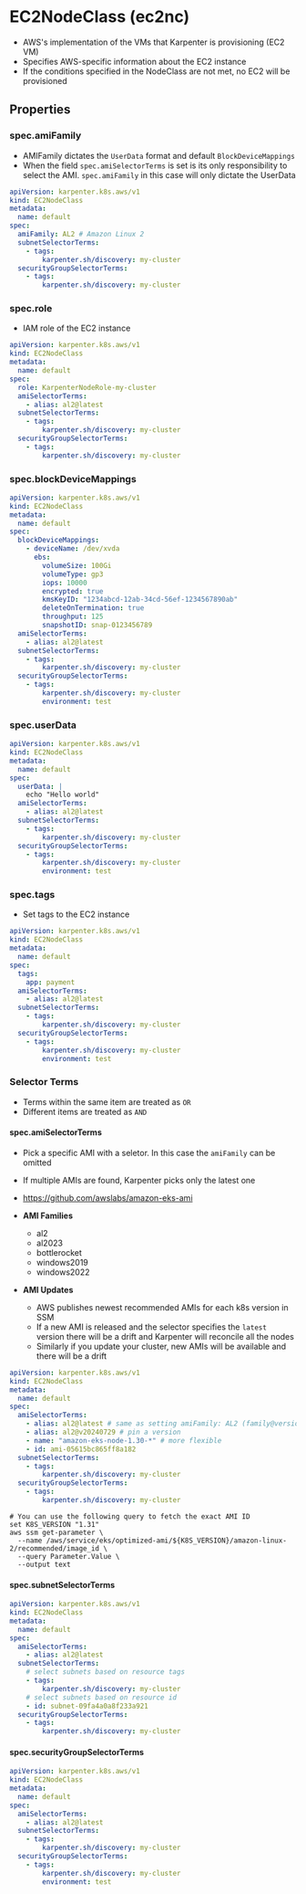 # EC2NodeClass (ec2nc)

- AWS's implementation of the VMs that Karpenter is provisioning (EC2 VM)
- Specifies AWS-specific information about the EC2 instance
- If the conditions specified in the NodeClass are not met, no EC2 will be provisioned

## Properties

### spec.amiFamily

- AMIFamily dictates the `UserData` format and default `BlockDeviceMappings`
- When the field `spec.amiSelectorTerms` is set is its only responsibility to select the AMI. `spec.amiFamily` in this case will only dictate the UserData

```yaml
apiVersion: karpenter.k8s.aws/v1
kind: EC2NodeClass
metadata:
  name: default
spec:
  amiFamily: AL2 # Amazon Linux 2
  subnetSelectorTerms:
    - tags:
        karpenter.sh/discovery: my-cluster
  securityGroupSelectorTerms:
    - tags:
        karpenter.sh/discovery: my-cluster
```

### spec.role

- IAM role of the EC2 instance

```yaml
apiVersion: karpenter.k8s.aws/v1
kind: EC2NodeClass
metadata:
  name: default
spec:
  role: KarpenterNodeRole-my-cluster
  amiSelectorTerms:
    - alias: al2@latest
  subnetSelectorTerms:
    - tags:
        karpenter.sh/discovery: my-cluster
  securityGroupSelectorTerms:
    - tags:
        karpenter.sh/discovery: my-cluster
```

### spec.blockDeviceMappings

```yaml
apiVersion: karpenter.k8s.aws/v1
kind: EC2NodeClass
metadata:
  name: default
spec:
  blockDeviceMappings:
    - deviceName: /dev/xvda
      ebs:
        volumeSize: 100Gi
        volumeType: gp3
        iops: 10000
        encrypted: true
        kmsKeyID: "1234abcd-12ab-34cd-56ef-1234567890ab"
        deleteOnTermination: true
        throughput: 125
        snapshotID: snap-0123456789
  amiSelectorTerms:
    - alias: al2@latest
  subnetSelectorTerms:
    - tags:
        karpenter.sh/discovery: my-cluster
  securityGroupSelectorTerms:
    - tags:
        karpenter.sh/discovery: my-cluster
        environment: test
```

### spec.userData

```yaml
apiVersion: karpenter.k8s.aws/v1
kind: EC2NodeClass
metadata:
  name: default
spec:
  userData: |
    echo "Hello world"
  amiSelectorTerms:
    - alias: al2@latest
  subnetSelectorTerms:
    - tags:
        karpenter.sh/discovery: my-cluster
  securityGroupSelectorTerms:
    - tags:
        karpenter.sh/discovery: my-cluster
        environment: test
```

### spec.tags

- Set tags to the EC2 instance

```yaml
apiVersion: karpenter.k8s.aws/v1
kind: EC2NodeClass
metadata:
  name: default
spec:
  tags:
    app: payment
  amiSelectorTerms:
    - alias: al2@latest
  subnetSelectorTerms:
    - tags:
        karpenter.sh/discovery: my-cluster
  securityGroupSelectorTerms:
    - tags:
        karpenter.sh/discovery: my-cluster
        environment: test
```

### Selector Terms

- Terms within the same item are treated as `OR`
- Different items are treated as `AND`

#### spec.amiSelectorTerms

- Pick a specific AMI with a seletor. In this case the `amiFamily` can be omitted
- If multiple AMIs are found, Karpenter picks only the latest one
- <https://github.com/awslabs/amazon-eks-ami>

- **AMI Families**
  - al2
  - al2023
  - bottlerocket
  - windows2019
  - windows2022

- **AMI Updates**
  - AWS publishes newest recommended AMIs for each k8s version in SSM
  - If a new AMI is released and the selector specifies the `latest` version there will be a drift and Karpenter will reconcile all the nodes
  - Similarly if you update your cluster, new AMIs will be available and there will be a drift

```yaml
apiVersion: karpenter.k8s.aws/v1
kind: EC2NodeClass
metadata:
  name: default
spec:
  amiSelectorTerms:
    - alias: al2@latest # same as setting amiFamily: AL2 (family@version)
    - alias: al2@v20240729 # pin a version
    - name: "amazon-eks-node-1.30-*" # more flexible
    - id: ami-05615bc865ff8a182
  subnetSelectorTerms:
    - tags:
        karpenter.sh/discovery: my-cluster
  securityGroupSelectorTerms:
    - tags:
        karpenter.sh/discovery: my-cluster
```

```shell
# You can use the following query to fetch the exact AMI ID
set K8S_VERSION "1.31"
aws ssm get-parameter \
  --name /aws/service/eks/optimized-ami/${K8S_VERSION}/amazon-linux-2/recommended/image_id \
  --query Parameter.Value \
  --output text
```

#### spec.subnetSelectorTerms

```yaml
apiVersion: karpenter.k8s.aws/v1
kind: EC2NodeClass
metadata:
  name: default
spec:
  amiSelectorTerms:
    - alias: al2@latest
  subnetSelectorTerms:
    # select subnets based on resource tags
    - tags:
        karpenter.sh/discovery: my-cluster
    # select subnets based on resource id
    - id: subnet-09fa4a0a8f233a921
  securityGroupSelectorTerms:
    - tags:
        karpenter.sh/discovery: my-cluster
```

#### spec.securityGroupSelectorTerms

```yaml
apiVersion: karpenter.k8s.aws/v1
kind: EC2NodeClass
metadata:
  name: default
spec:
  amiSelectorTerms:
    - alias: al2@latest
  subnetSelectorTerms:
    - tags:
        karpenter.sh/discovery: my-cluster
  securityGroupSelectorTerms:
    - tags:
        karpenter.sh/discovery: my-cluster
        environment: test
```
